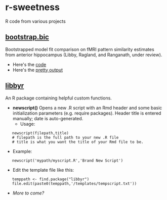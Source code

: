 # r-sweetness
R code from various projects

## [bootstrap.bic](https://github.com/lauraannelibby/r-sweetness/tree/master/bootstrap.bic)
Bootstrapped model fit comparison on fMRI pattern similarity estimates from anterior hippocampus (Libby, Ragland, and Ranganath, under review).
* Here's the [code](https://github.com/lauraannelibby/r-sweetness/blob/master/bootstrap.bic/bootstrap.R)
* Here's the [pretty output](https://rawgit.com/lauraannelibby/r-sweetness/master/bootstrap.bic/bootstrap.html)

## [libbyr](https://github.com/lauraannelibby/r-sweetness/tree/master/libbyr)
An R package containing helpful custom functions.
* __newscript()__ Opens a new .R script with an Rmd header and some basic initialization parameters (e.g. require packages). Header title is entered manually; date is auto-generated. 
  + Usage:
 ```
    newscript(filepath,title)
    # filepath is the full path to your new .R file 
    # title is what you want the title of your Rmd file to be.
```
  + Example:
 ```
    newscript('mypath/myscript.R','Brand New Script')
 ```
  + Edit the template file like this:
 ```
    temppath <- find.package("libbyr")
    file.edit(paste0(temppath,'/templates/tempscript.txt'))
 ```
* _More to come?_
